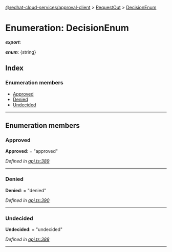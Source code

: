 [@redhat-cloud-services/approval-client](../README.md) > [RequestOut](../modules/requestout.md) > [DecisionEnum](../enums/requestout.decisionenum.md)

# Enumeration: DecisionEnum

*__export__*: 

*__enum__*: {string}

## Index

### Enumeration members

* [Approved](requestout.decisionenum.md#approved)
* [Denied](requestout.decisionenum.md#denied)
* [Undecided](requestout.decisionenum.md#undecided)

---

## Enumeration members

<a id="approved"></a>

###  Approved

**Approved**:  = "approved"

*Defined in [api.ts:389](https://github.com/RedHatInsights/javascript-clients/blob/master/packages/approval/api.ts#L389)*

___
<a id="denied"></a>

###  Denied

**Denied**:  = "denied"

*Defined in [api.ts:390](https://github.com/RedHatInsights/javascript-clients/blob/master/packages/approval/api.ts#L390)*

___
<a id="undecided"></a>

###  Undecided

**Undecided**:  = "undecided"

*Defined in [api.ts:388](https://github.com/RedHatInsights/javascript-clients/blob/master/packages/approval/api.ts#L388)*

___


